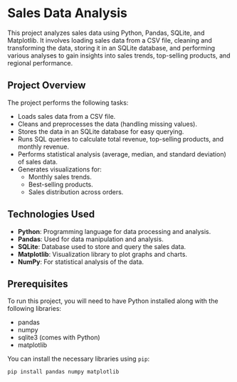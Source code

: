 # Sales Data Analysis

This project analyzes sales data using Python, Pandas, SQLite, and Matplotlib. It involves loading sales data from a CSV file, cleaning and transforming the data, storing it in an SQLite database, and performing various analyses to gain insights into sales trends, top-selling products, and regional performance.

## Project Overview

The project performs the following tasks:
- Loads sales data from a CSV file.
- Cleans and preprocesses the data (handling missing values).
- Stores the data in an SQLite database for easy querying.
- Runs SQL queries to calculate total revenue, top-selling products, and monthly revenue.
- Performs statistical analysis (average, median, and standard deviation) of sales data.
- Generates visualizations for:
  - Monthly sales trends.
  - Best-selling products.
  - Sales distribution across orders.

## Technologies Used
- **Python**: Programming language for data processing and analysis.
- **Pandas**: Used for data manipulation and analysis.
- **SQLite**: Database used to store and query the sales data.
- **Matplotlib**: Visualization library to plot graphs and charts.
- **NumPy**: For statistical analysis of the data.

## Prerequisites

To run this project, you will need to have Python installed along with the following libraries:

- pandas
- numpy
- sqlite3 (comes with Python)
- matplotlib

You can install the necessary libraries using `pip`:

```bash
pip install pandas numpy matplotlib
